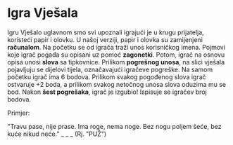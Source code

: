 # Igra Vješala
Igru Vješalo uglavnom smo svi upoznali igrajući je u krugu prijatelja, koristeći papir i olovku. U našoj verziji, papir i olovka su zamijenjeni **računalom**. Na početku se od igrača traži unos korisničkog imena. Pojmovi koje igrač pogađa su opisani uz pomoć **zagonetki**. Potom, igrač na osnovu opisa unosi **slova** sa tipkovnice. Prilikom **pogrešnog unosa**, na slici vješala pojavljuju se dijelovi tijela, označavajući igračeve pogreške. Na samom početku igrač ima 6 bodova. Prilikom svakog pogođenog slova igrač ostvaruje +2 boda, a prilikom svakog netočnog unosa slova oduzima mu se bod. Nakon **šest pogrešaka**, igrač je izgubio! Ispisuje se igračev broj bodova. 

Primjer:

"Travu pase, nije prase. Ima roge, nema noge. Bez nogu poljem šeće, bez kuće nikud neće." _ _ _
(Rj. "PUŽ")
